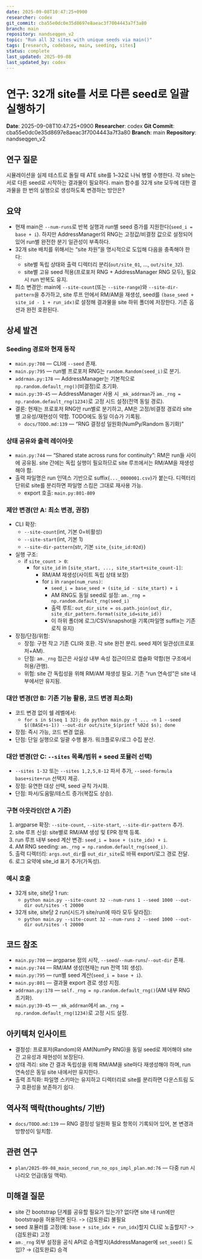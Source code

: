 ```yaml
---
date: 2025-09-08T10:47:25+0900
researcher: codex
git_commit: cba55e0dc0e35d8697e8aeac3f7004443a7f3a80
branch: main
repository: nandseqgen_v2
topic: "Run all 32 sites with unique seeds via main()"
tags: [research, codebase, main, seeding, sites]
status: complete
last_updated: 2025-09-08
last_updated_by: codex
---
```


# 연구: 32개 site를 서로 다른 seed로 일괄 실행하기

**Date**: 2025-09-08T10:47:25+0900
**Researcher**: codex
**Git Commit**: cba55e0dc0e35d8697e8aeac3f7004443a7f3a80
**Branch**: main
**Repository**: nandseqgen_v2

## 연구 질문
시뮬레이션을 실제 테스트로 돌릴 때 ATE site를 1–32로 나눠 병렬 수행한다. 각 site는 서로 다른 seed로 시작하는 결과물이 필요하다. main 함수를 32개 site 모두에 대한 결과물을 한 번의 실행으로 생성하도록 변경하는 방안은?

## 요약
- 현재 main은 `--num-runs`로 반복 실행과 run별 seed 증가를 지원한다(`seed_i = base + i`). 하지만 AddressManager의 RNG는 고정값/비결정 값으로 설정되어 있어 run별 완전한 분기 일관성이 부족하다.
- 32개 site 배치를 위해서는 “site 차원”을 명시적으로 도입해 다음을 충족해야 한다:
  - site별 독립 상태와 출력 디렉터리 분리(`out/site_01`, …, `out/site_32`).
  - site별 고유 seed 적용(프로포저 RNG + AddressManager RNG 모두), 필요 시 run 반복도 유지.
- 최소 변경안: main에 `--site-count`(또는 `--site-range`)와 `--site-dir-pattern`을 추가하고, site 루프 안에서 RM/AM을 재생성, seed를 `(base_seed + site_id - 1 + run_idx)`로 설정해 결과물을 site 하위 폴더에 저장한다. 기존 옵션과 완전 호환된다.

## 상세 발견

### Seeding 경로와 현재 동작
- `main.py:708` — CLI에 `--seed` 존재.
- `main.py:795` — run별 프로포저 RNG는 `random.Random(seed_i)`로 분기.
- `addrman.py:178` — AddressManager는 기본적으로 `np.random.default_rng()`(비결정)로 초기화.
- `main.py:39-45` — AddressManager 사용 시 `_mk_addrman`가 `am._rng = np.random.default_rng(1234)`로 고정 시드 설정(전역 동일 경로).
- 결론: 현재는 프로포저 RNG만 run별로 분기하고, AM은 고정/비결정 경로라 site별 고유성/재현성이 약함. TODO에도 동일 이슈가 기록됨.
  - `docs/TODO.md:139` — “RNG 결정성 일원화(NumPy/Random 동기화)”

### 상태 공유와 출력 레이아웃
- `main.py:744` — “Shared state across runs for continuity”: RM은 run들 사이에 공유됨. site 간에는 독립 실행이 필요하므로 site 루프에서는 RM/AM을 재생성해야 함.
- 출력 파일명은 run 인덱스 기반으로 suffix(`..._0000001.csv`)가 붙는다. 디렉터리 단위로 site를 분리하면 파일명 스킴은 그대로 재사용 가능.
  - export 호출: `main.py:801-809`

### 제안 변경(안 A: 최소 변경, 권장)
- CLI 확장:
  - `--site-count`(int, 기본 0=비활성)
  - `--site-start`(int, 기본 1)
  - `--site-dir-pattern`(str, 기본 `site_{site_id:02d}`)
- 실행 구조:
  - if `site_count > 0`:
    - for `site_id` in `[site_start, ..., site_start+site_count-1]`:
      - RM/AM 재생성(사이트 독립 상태 보장)
      - for `i` in `range(num_runs)`:
        - `seed_i = base_seed + (site_id - site_start) + i`
        - AM RNG도 동일 seed로 설정: `am._rng = np.random.default_rng(seed_i)`
        - 출력 루트: `out_dir_site = os.path.join(out_dir, site_dir_pattern.format(site_id=site_id))`
        - 이 하위 폴더에 로그/CSV/snapshot을 기록(파일명 suffix는 기존 로직 유지)
- 장점/단점/위험:
  - 장점: 구현 작고 기존 CLI와 호환. 각 site 완전 분리. seed 제어 일관성(프로포저+AM).
  - 단점: `am._rng` 접근은 사실상 내부 속성 접근이므로 캡슐화 약함(현 구조에서 허용/관행).
  - 위험: site 간 독립성을 위해 RM/AM 재생성 필요. 기존 “run 연속성”은 site 내부에서만 유지됨.

### 대안 변경(안 B: 기존 기능 활용, 코드 변경 최소화)
- 코드 변경 없이 쉘 레벨에서:
  - `for s in $(seq 1 32); do python main.py -t ... -n 1 --seed $((BASE+s-1)) --out-dir out/site_$(printf %02d $s); done`
- 장점: 즉시 가능, 코드 변경 없음.
- 단점: 단일 실행으로 일괄 수행 불가. 워크플로우/로그 수집 분산.

### 대안 변경(안 C: `--sites` 목록/범위 + seed 포뮬러 선택)
- `--sites 1-32` 또는 `--sites 1,2,5,8-12` 파서 추가, `--seed-formula base+site+run` 선택지 제공.
- 장점: 유연한 대상 선택, seed 규칙 가시화.
- 단점: 파서/도움말/테스트 증가(복잡도 상승).

### 구현 아웃라인(안 A 기준)
1) argparse 확장: `--site-count`, `--site-start`, `--site-dir-pattern` 추가.
2) site 루프 신설: site별로 RM/AM 생성 및 EPR 정책 등록.
3) run 루프 내부 seed 계산 변경: `seed_i = base + (site_idx) + i`.
4) AM RNG seeding: `am._rng = np.random.default_rng(seed_i)`.
5) 출력 디렉터리: `args.out_dir`를 `out_dir_site`로 바꿔 export/로그 경로 전달.
6) 로그 요약에 site_id 표기 추가(가독성).

### 예시 호출
- 32개 site, site당 1 run:
  - `python main.py --site-count 32 --num-runs 1 --seed 1000 --out-dir out/sites -t 20000`
- 32개 site, site당 2 run(시드가 site/run에 따라 모두 달라짐):
  - `python main.py --site-count 32 --num-runs 2 --seed 1000 --out-dir out/sites -t 20000`

## 코드 참조
- `main.py:700` — argparse 정의 시작, `--seed`/`--num-runs`/`--out-dir` 존재.
- `main.py:744` — RM/AM 생성(현재는 run 전역 1회 생성).
- `main.py:795` — run별 seed 계산(`seed_i = base + i`).
- `main.py:801` — 결과물 export 경로 생성 지점.
- `addrman.py:178` — `self._rng = np.random.default_rng()`(AM 내부 RNG 초기화).
- `main.py:39-45` — `_mk_addrman`에서 `am._rng = np.random.default_rng(1234)`로 고정 시드 설정.

## 아키텍처 인사이트
- 결정성: 프로포저(Random)와 AM(NumPy RNG)을 동일 seed로 제어해야 site 간 고유성과 재현성이 보장된다.
- 상태 격리: site 간 결과 독립성을 위해 RM/AM을 site마다 재생성해야 하며, run 연속성은 동일 site 내에서만 유지한다.
- 출력 조직화: 파일명 스키마는 유지하고 디렉터리로 site를 분리하면 다운스트림 도구 호환성을 보존하기 쉽다.

## 역사적 맥락(thoughts/ 기반)
- `docs/TODO.md:139` — RNG 결정성 일원화 필요 항목이 기록되어 있어, 본 변경과 방향성이 일치함.

## 관련 연구
- `plan/2025-09-08_main_second_run_no_ops_impl_plan.md:76` — 다중 run 시나리오 언급(동일 맥락).

## 미해결 질문
- site 간 bootstrap 단계를 공유할 필요가 있는가? 없다면 site 내 run에만 bootstrap을 허용하면 된다. -> (검토완료) 불필요
- seed 포뮬러를 고정(예: `base + site_idx + run_idx`)할지 CLI로 노출할지? -> (검토완료) 고정
- `am._rng` 외부 설정을 공식 API로 승격할지(AddressManager에 `set_seed()` 도입)? -> (검토완료) 승격

